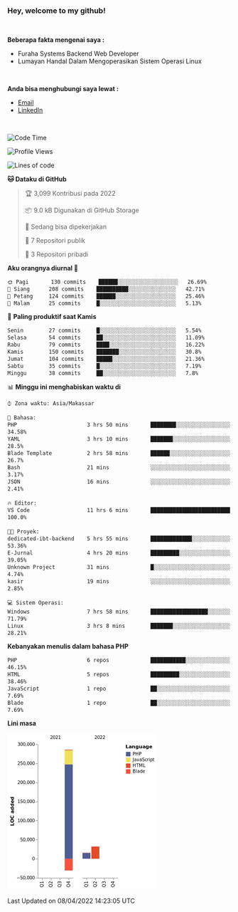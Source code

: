 <h3>Hey, welcome to my github!</h3>

<br>

<p><strong>Beberapa fakta mengenai saya :</strong></p>

<ul>
  <li>Furaha Systems Backend Web Developer</li>
  <li>Lumayan Handal Dalam Mengoperasikan Sistem Operasi Linux</li>
</ul>

<br>

<p><strong>Anda bisa menghubungi saya lewat :</strong></p>

<ul>
  <li><a href="mailto:renaldiapriyanto419@gmail.com">Email</a></li>
  <li><a href="https://www.linkedin.com/in/renaldi-kadang-314314206/">LinkedIn</a></li>
</ul>

<br>

<!--START_SECTION:waka-->
![Code Time](http://img.shields.io/badge/Code%20Time-59%20hrs%2032%20mins-blue)

![Profile Views](http://img.shields.io/badge/Profil%20dilihat-2-blue)

![Lines of code](https://img.shields.io/badge/Sejak%20Hello%20World%20aku%20telah%20menulis-303%20Thousand%20baris%20kode-blue)

**🐱 Dataku di GitHub** 

> 🏆 3,099 Kontribusi pada 2022
 > 
> 📦 9.0 kB Digunakan di GitHub Storage 
 > 
> 💼 Sedang bisa dipekerjakan
 > 
> 📜 7 Repositori publik 
 > 
> 🔑 3 Repositori pribadi  
 > 
**Aku orangnya diurnal 🐤** 

```text
🌞 Pagi       130 commits    ██████░░░░░░░░░░░░░░░░░░░   26.69% 
🌆 Siang      208 commits    ██████████░░░░░░░░░░░░░░░   42.71% 
🌃 Petang     124 commits    ██████░░░░░░░░░░░░░░░░░░░   25.46% 
🌙 Malam      25 commits     █░░░░░░░░░░░░░░░░░░░░░░░░   5.13%

```
📅 **Paling produktif saat Kamis** 

```text
Senin        27 commits     █░░░░░░░░░░░░░░░░░░░░░░░░   5.54% 
Selasa       54 commits     ██░░░░░░░░░░░░░░░░░░░░░░░   11.09% 
Rabu         79 commits     ████░░░░░░░░░░░░░░░░░░░░░   16.22% 
Kamis        150 commits    ███████░░░░░░░░░░░░░░░░░░   30.8% 
Jumat        104 commits    █████░░░░░░░░░░░░░░░░░░░░   21.36% 
Sabtu        35 commits     █░░░░░░░░░░░░░░░░░░░░░░░░   7.19% 
Minggu       38 commits     ██░░░░░░░░░░░░░░░░░░░░░░░   7.8%

```


📊 **Minggu ini menghabiskan waktu di** 

```text
⌚︎ Zona waktu: Asia/Makassar

💬 Bahasa: 
PHP                      3 hrs 50 mins       ████████░░░░░░░░░░░░░░░░░   34.58% 
YAML                     3 hrs 10 mins       ███████░░░░░░░░░░░░░░░░░░   28.5% 
Blade Template           2 hrs 58 mins       ██████░░░░░░░░░░░░░░░░░░░   26.7% 
Bash                     21 mins             ░░░░░░░░░░░░░░░░░░░░░░░░░   3.17% 
JSON                     16 mins             ░░░░░░░░░░░░░░░░░░░░░░░░░   2.41%

🔥 Editor: 
VS Code                  11 hrs 6 mins       █████████████████████████   100.0%

🐱‍💻 Proyek: 
dedicated-ibt-backend    5 hrs 55 mins       █████████████░░░░░░░░░░░░   53.36% 
E-Jurnal                 4 hrs 20 mins       █████████░░░░░░░░░░░░░░░░   39.05% 
Unknown Project          31 mins             █░░░░░░░░░░░░░░░░░░░░░░░░   4.74% 
kasir                    19 mins             ░░░░░░░░░░░░░░░░░░░░░░░░░   2.85%

💻 Sistem Operasi: 
Windows                  7 hrs 58 mins       ██████████████████░░░░░░░   71.79% 
Linux                    3 hrs 8 mins        ███████░░░░░░░░░░░░░░░░░░   28.21%

```

**Kebanyakan menulis dalam bahasa PHP** 

```text
PHP                      6 repos             ███████████░░░░░░░░░░░░░░   46.15% 
HTML                     5 repos             █████████░░░░░░░░░░░░░░░░   38.46% 
JavaScript               1 repo              ██░░░░░░░░░░░░░░░░░░░░░░░   7.69% 
Blade                    1 repo              ██░░░░░░░░░░░░░░░░░░░░░░░   7.69%

```


**Lini masa**

![Chart not found](https://raw.githubusercontent.com/Sylent-Sys/Sylent-Sys/main/charts/bar_graph.png) 


 Last Updated on 08/04/2022 14:23:05 UTC
<!--END_SECTION:waka-->
